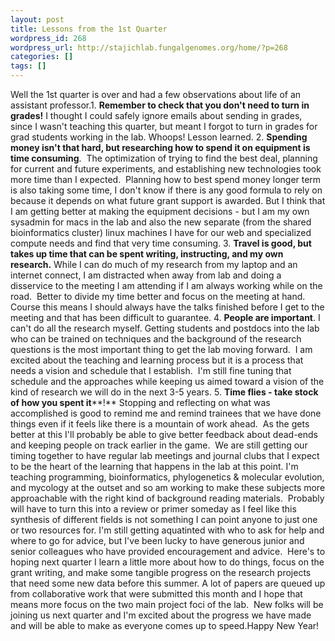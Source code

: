 ```yaml
---
layout: post
title: Lessons from the 1st Quarter
wordpress_id: 268
wordpress_url: http://stajichlab.fungalgenomes.org/home/?p=268
categories: []
tags: []
---
```

Well the 1st quarter is over and had a few observations about life of an assistant professor.1. **Remember to check that you don't need to turn in grades!** I thought I could safely ignore emails about sending in grades, since I wasn't teaching this quarter, but meant I forgot to turn in grades for grad students working in the lab. Whoops! Lesson learned.
2. **Spending money isn't that hard, but researching how to spend it on equipment is time consuming**.  The optimization of trying to find the best deal, planning for current and future experiments, and establishing new technologies took more time than I expected.  Planning how to best spend money longer term is also taking some time, I don't know if there is any good formula to rely on because it depends on what future grant support is awarded. But I think that I am getting better at making the equipment decisions - but I am my own sysadmin for macs in the lab and also the new separate (from the shared bioinformatics cluster) linux machines I have for our web and specialized compute needs and find that very time consuming.
3. **Travel is good, but takes up time that can be spent writing, instructing, and my own research.** While I can do much of my research from my laptop and an internet connect, I am distracted when away from lab and doing a disservice to the meeting I am attending if I am always working while on the road.  Better to divide my time better and focus on the meeting at hand. Course this means I should always have the talks finished before I get to the meeting and that has been difficult to guarantee.
4. **People are important**. I can't do all the research myself. Getting students and postdocs into the lab who can be trained on techniques and the background of the research questions is the most important thing to get the lab moving forward.  I am excited about the teaching and learning process but it is a process that needs a vision and schedule that I establish.  I'm still fine tuning that schedule and the approaches while keeping us aimed toward a vision of the kind of research we will do in the next 3-5 years.
5. **Time flies - take stock of how you spent it****!** Stopping and reflecting on what was accomplished is good to remind me and remind trainees that we have done things even if it feels like there is a mountain of work ahead.  As the gets better at this I'll probably be able to give better feedback about dead-ends and keeping people on track earlier in the game.  We are still getting our timing together to have regular lab meetings and journal clubs that I expect to be the heart of the learning that happens in the lab at this point. I'm teaching programming, bioinformatics, phylogenetics &amp; molecular evolution, and mycology at the outset and so am working to make these subjects more approachable with the right kind of background reading materials.  Probably will have to turn this into a review or primer someday as I feel like this synthesis of different fields is not something I can point anyone to just one or two resources for.
I'm still getting aquatinted with who to ask for help and where to go for advice, but I've been lucky to have generous junior and senior colleagues who have provided encouragement and advice.  Here's to hoping next quarter I learn a little more about how to do things, focus on the grant writing, and make some tangible progress on the research projects that need some new data before this summer. A lot of papers are queued up from collaborative work that were submitted this month and I hope that means more focus on the two main project foci of the lab.  New folks will be joining us next quarter and I'm excited about the progress we have made and will be able to make as everyone comes up to speed.Happy New Year!
